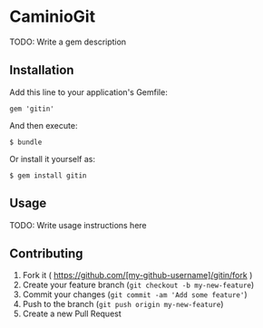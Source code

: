 # CaminioGit

TODO: Write a gem description

## Installation

Add this line to your application's Gemfile:

    gem 'gitin'

And then execute:

    $ bundle

Or install it yourself as:

    $ gem install gitin

## Usage

TODO: Write usage instructions here

## Contributing

1. Fork it ( https://github.com/[my-github-username]/gitin/fork )
2. Create your feature branch (`git checkout -b my-new-feature`)
3. Commit your changes (`git commit -am 'Add some feature'`)
4. Push to the branch (`git push origin my-new-feature`)
5. Create a new Pull Request
